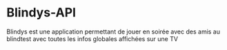 # Blindys-API
Blindys est une application permettant de jouer en soirée avec des amis au blindtest avec toutes les infos globales affichées sur une TV
